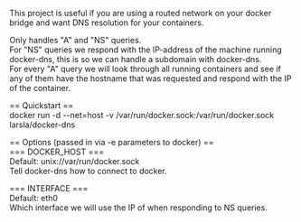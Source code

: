 This project is useful if you are using a routed network on your docker bridge and want DNS resolution for your containers.  
  
Only handles "A" and "NS" queries.  
For "NS" queries we respond with the IP-address of the machine running docker-dns, this is so we can handle a subdomain with docker-dns.  
For every "A" query we will look through all running containers and see if any of them have the hostname that was requested and respond with the IP of the container.  
  
== Quickstart ==  
docker run -d --net=host -v /var/run/docker.sock:/var/run/docker.sock larsla/docker-dns  
  
== Options (passed in via -e parameters to docker) ==  
=== DOCKER_HOST ===  
Default: unix://var/run/docker.sock  
Tell docker-dns how to connect to docker.  
  
=== INTERFACE ===  
Default: eth0  
Which interface we will use the IP of when responding to NS queries.  

